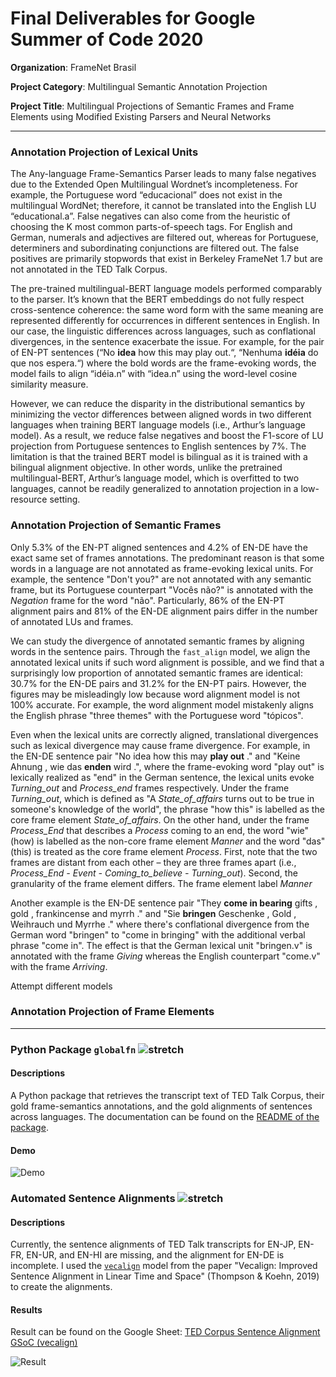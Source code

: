 # Final Deliverables for Google Summer of Code 2020
**Organization**: FrameNet Brasil

**Project Category**: Multilingual Semantic Annotation Projection

**Project Title**: Multilingual Projections of Semantic Frames and Frame Elements using Modified Existing Parsers and Neural Networks

---
### Annotation Projection of Lexical Units

The Any-language Frame-Semantics Parser leads to many false negatives due to the Extended Open Multilingual Wordnet’s incompleteness. For example, the Portuguese word “educacional” does not exist in the multilingual WordNet; therefore, it cannot be translated into the English LU “educational.a”. False negatives can also come from the heuristic of choosing the K most common parts-of-speech tags. For English and German, numerals and adjectives are filtered out, whereas for Portuguese, determiners and subordinating conjunctions are filtered out. The false positives are primarily stopwords that exist in Berkeley FrameNet 1.7 but are not annotated in the TED Talk Corpus.

The pre-trained multilingual-BERT language models performed comparably to the parser. It’s known that the BERT embeddings do not fully respect cross-sentence coherence: the same word form with the same meaning are represented differently for occurrences in different sentences in English. In our case, the linguistic differences across languages, such as conflational divergences, in the sentence exacerbate the issue. For example, for the pair of EN-PT sentences (“No **idea** how this may play out.“, “Nenhuma **idéia** do que nos espera.“) where the bold words are the frame-evoking words, the model fails to align “idéia.n” with “idea.n” using the word-level cosine similarity measure.

However, we can reduce the disparity in the distributional semantics by minimizing the vector differences between aligned words in two different languages when training BERT language models (i.e., Arthur’s language model). As a result, we reduce false negatives and boost the F1-score of LU projection from Portuguese sentences to English sentences by 7%. The limitation is that the trained BERT model is bilingual as it is trained with a bilingual alignment objective. In other words, unlike the pretrained multilingual-BERT, Arthur’s language model, which is overfitted to two languages, cannot be readily generalized to annotation projection in a low-resource setting.

### Annotation Projection of Semantic Frames

Only 5.3% of the EN-PT aligned sentences and 4.2% of EN-DE have the exact same set of frames annotations. The predominant reason is that some words in a language are not annotated as frame-evoking lexical units. For example, the sentence "Don't you?" are not annotated with any semantic frame, but its Portuguese counterpart "Vocês não?" is annotated with the *Negation* frame for the word "não". Particularly, 86% of the EN-PT alignment pairs and 81% of the EN-DE alignment pairs differ in the number of annotated LUs and frames.

We can study the divergence of annotated semantic frames by aligning words in the sentence pairs. Through the `fast_align` model, we align the annotated lexical units if such word alignment is possible, and we find that a surprisingly low proportion of annotated semantic frames are identical: 30.7% for the EN-DE pairs and 31.2% for the EN-PT pairs. However, the figures may be misleadingly low because word alignment model is not 100% accurate. For example, the word alignment model mistakenly aligns the English phrase "three themes" with the Portuguese word "tópicos". 

Even when the lexical units are correctly aligned, translational divergences such as lexical divergence may cause frame divergence. For example, in the EN-DE sentence pair "No idea how this may **play out** ." and "Keine Ahnung , wie das **enden** wird .", where the frame-evoking word "play out" is lexically realized as "end" in the German sentence, the lexical units evoke *Turning_out* and *Process_end* frames respectively. Under the frame *Turning_out*, which is defined as "A *State_of_affairs* turns out to be true in someone's knowledge of the world", the phrase "how this" is labelled as the core frame element *State_of_affairs*. On the other hand, under the frame *Process_End* that describes a *Process* coming to an end, the word "wie" (how) is labelled as the non-core frame element *Manner* and the word "das" (this) is treated as the core frame element *Process*. First, note that the two frames are distant from each other – they are three frames apart (i.e., *Process_End - Event - Coming_to_believe - Turning_out*). Second, the granularity of the frame element differs. The frame element label *Manner*

Another example is the EN-DE sentence pair "They **come in bearing** gifts , gold , frankincense and myrrh ." and "Sie **bringen** Geschenke , Gold , Weihrauch und Myrrhe ." where there's conflational divergence from the German word "bringen" to "come in bringing" with the additional verbal phrase "come in". The effect is that the German lexical unit "bringen.v" is annotated with the frame *Giving* whereas the English counterpart "come.v" with the frame *Arriving*. 

Attempt different models


### Annotation Projection of Frame Elements


---
### Python Package `globalfn` ![stretch](https://img.shields.io/static/v1?label=task&message=stretch&color=orange)
#### Descriptions
A Python package that retrieves the transcript text of TED Talk Corpus, their gold frame-semantics annotations, and the gold alignments of sentences across languages. The documentation can be found on the [README of the package](https://github.com/FrameNetBrasil/webtool/tree/gsoc2020_1/globalfn). 

#### Demo
![Demo](https://github.com/FrameNetBrasil/webtool/blob/gsoc2020_1/GSoC2020/weekly_reports/assets/demo_globalfn_final.gif)


### Automated Sentence Alignments ![stretch](https://img.shields.io/static/v1?label=task&message=stretch&color=orange)
#### Descriptions
Currently, the sentence alignments of TED Talk transcripts for EN-JP, EN-FR, EN-UR, and EN-HI are missing, and the alignment for EN-DE is incomplete. I used the [`vecalign`](https://github.com/thompsonb/vecalign) model from the paper "Vecalign: Improved Sentence Alignment in Linear Time and Space" (Thompson & Koehn, 2019) to create the alignments. 

#### Results
Result can be found on the Google Sheet: [TED Corpus Sentence Alignment GSoC (vecalign)](https://docs.google.com/spreadsheets/d/1W7tPyE2kiAziFOw-woaYzlDlC5aCc1jco-5VkAtEtCs/edit#gid=898901472)

![Result](https://github.com/FrameNetBrasil/webtool/blob/gsoc2020_1/GSoC2020/weekly_reports/assets/result_vecalign.png)
